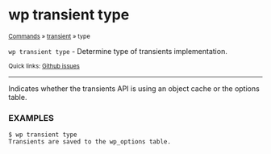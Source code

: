# wp transient type

<small>[Commands](/commands/) &raquo; [transient](/commands/transient/) &raquo; type</small>

`wp transient type` - Determine type of transients implementation.

<small>Quick links: <a href="https://github.com/wp-cli/wp-cli/issues?q=is%3Aopen+label%3Acommand%3Atransient-type+sort%3Aupdated-desc">Github issues</a></small>

<hr />

Indicates whether the transients API is using an object cache or the
options table.

### EXAMPLES

    $ wp transient type
    Transients are saved to the wp_options table.



